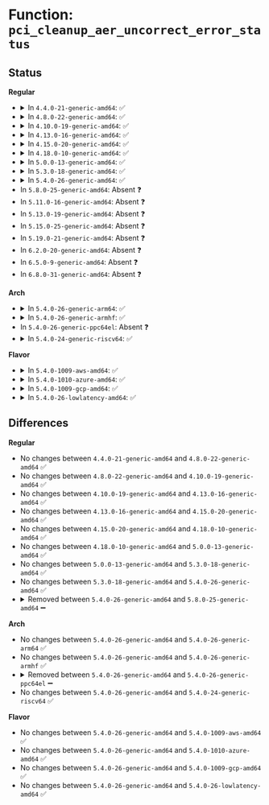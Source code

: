 # Function: <code>pci_cleanup_aer_uncorrect_error_status</code>

## Status
<b>Regular</b>
<ul>
<li>
<details>
<summary>In <code>4.4.0-21-generic-amd64</code>: ✅</summary>

```c
int pci_cleanup_aer_uncorrect_error_status(struct pci_dev * dev)
```

```json
{
  "name": "pci_cleanup_aer_uncorrect_error_status",
  "collision_type": "Unique Global",
  "inline_type": "No",
  "funcs": [
    {
      "addr": 18446744071583341888,
      "name": "pci_cleanup_aer_uncorrect_error_status",
      "external": true,
      "loc": "drivers/pci/pcie/aer/aerdrv_core.c:60",
      "file": "drivers/pci/pcie/aer/aerdrv_core.c",
      "inline": "seen, unknown",
      "caller_inline": [],
      "caller_func": [
        "drivers/pci/pcie/aer/aerdrv_core.c:broadcast_error_message"
      ]
    }
  ],
  "symbols": [
    {
      "addr": 18446744071583341888,
      "name": "pci_cleanup_aer_uncorrect_error_status",
      "section": ".text",
      "bind": "STB_GLOBAL",
      "size": 138
    }
  ]
}
```
</details>
</li>
<li>
<details>
<summary>In <code>4.8.0-22-generic-amd64</code>: ✅</summary>

```c
int pci_cleanup_aer_uncorrect_error_status(struct pci_dev * dev)
```

```json
{
  "name": "pci_cleanup_aer_uncorrect_error_status",
  "collision_type": "Unique Global",
  "inline_type": "No",
  "funcs": [
    {
      "addr": 18446744071583653888,
      "name": "pci_cleanup_aer_uncorrect_error_status",
      "external": true,
      "loc": "drivers/pci/pcie/aer/aerdrv_core.c:60",
      "file": "drivers/pci/pcie/aer/aerdrv_core.c",
      "inline": "seen, unknown",
      "caller_inline": [],
      "caller_func": [
        "drivers/pci/pcie/aer/aerdrv_core.c:broadcast_error_message"
      ]
    }
  ],
  "symbols": [
    {
      "addr": 18446744071583653888,
      "name": "pci_cleanup_aer_uncorrect_error_status",
      "section": ".text",
      "bind": "STB_GLOBAL",
      "size": 138
    }
  ]
}
```
</details>
</li>
<li>
<details>
<summary>In <code>4.10.0-19-generic-amd64</code>: ✅</summary>

```c
int pci_cleanup_aer_uncorrect_error_status(struct pci_dev * dev)
```

```json
{
  "name": "pci_cleanup_aer_uncorrect_error_status",
  "collision_type": "Unique Global",
  "inline_type": "No",
  "funcs": [
    {
      "addr": 18446744071583791520,
      "name": "pci_cleanup_aer_uncorrect_error_status",
      "external": true,
      "loc": "drivers/pci/pcie/aer/aerdrv_core.c:55",
      "file": "drivers/pci/pcie/aer/aerdrv_core.c",
      "inline": "seen, unknown",
      "caller_inline": [],
      "caller_func": [
        "drivers/pci/pcie/aer/aerdrv_core.c:broadcast_error_message"
      ]
    }
  ],
  "symbols": [
    {
      "addr": 18446744071583791520,
      "name": "pci_cleanup_aer_uncorrect_error_status",
      "section": ".text",
      "bind": "STB_GLOBAL",
      "size": 132
    }
  ]
}
```
</details>
</li>
<li>
<details>
<summary>In <code>4.13.0-16-generic-amd64</code>: ✅</summary>

```c
int pci_cleanup_aer_uncorrect_error_status(struct pci_dev * dev)
```

```json
{
  "name": "pci_cleanup_aer_uncorrect_error_status",
  "collision_type": "Unique Global",
  "inline_type": "No",
  "funcs": [
    {
      "addr": 18446744071583834672,
      "name": "pci_cleanup_aer_uncorrect_error_status",
      "external": true,
      "loc": "drivers/pci/pcie/aer/aerdrv_core.c:55",
      "file": "drivers/pci/pcie/aer/aerdrv_core.c",
      "inline": "seen, unknown",
      "caller_inline": [],
      "caller_func": [
        "drivers/pci/pcie/aer/aerdrv_core.c:broadcast_error_message"
      ]
    }
  ],
  "symbols": [
    {
      "addr": 18446744071583834672,
      "name": "pci_cleanup_aer_uncorrect_error_status",
      "section": ".text",
      "bind": "STB_GLOBAL",
      "size": 120
    }
  ]
}
```
</details>
</li>
<li>
<details>
<summary>In <code>4.15.0-20-generic-amd64</code>: ✅</summary>

```c
int pci_cleanup_aer_uncorrect_error_status(struct pci_dev * dev)
```

```json
{
  "name": "pci_cleanup_aer_uncorrect_error_status",
  "collision_type": "Unique Global",
  "inline_type": "No",
  "funcs": [
    {
      "addr": 18446744071584097360,
      "name": "pci_cleanup_aer_uncorrect_error_status",
      "external": true,
      "loc": "drivers/pci/pcie/aer/aerdrv_core.c:55",
      "file": "drivers/pci/pcie/aer/aerdrv_core.c",
      "inline": "seen, unknown",
      "caller_inline": [],
      "caller_func": [
        "drivers/pci/pcie/aer/aerdrv_core.c:broadcast_error_message"
      ]
    }
  ],
  "symbols": [
    {
      "addr": 18446744071584097360,
      "name": "pci_cleanup_aer_uncorrect_error_status",
      "section": ".text",
      "bind": "STB_GLOBAL",
      "size": 120
    }
  ]
}
```
</details>
</li>
<li>
<details>
<summary>In <code>4.18.0-10-generic-amd64</code>: ✅</summary>

```c
int pci_cleanup_aer_uncorrect_error_status(struct pci_dev * dev)
```

```json
{
  "name": "pci_cleanup_aer_uncorrect_error_status",
  "collision_type": "Unique Global",
  "inline_type": "No",
  "funcs": [
    {
      "addr": 18446744071584297104,
      "name": "pci_cleanup_aer_uncorrect_error_status",
      "external": true,
      "loc": "drivers/pci/pcie/aer.c:366",
      "file": "drivers/pci/pcie/aer.c",
      "inline": "seen, unknown",
      "caller_inline": [],
      "caller_func": [
        "drivers/pci/pcie/err.c:pcie_do_fatal_recovery",
        "drivers/pci/pcie/err.c:pcie_do_fatal_recovery"
      ]
    }
  ],
  "symbols": [
    {
      "addr": 18446744071584297104,
      "name": "pci_cleanup_aer_uncorrect_error_status",
      "section": ".text",
      "bind": "STB_GLOBAL",
      "size": 122
    }
  ]
}
```
</details>
</li>
<li>
<details>
<summary>In <code>5.0.0-13-generic-amd64</code>: ✅</summary>

```c
int pci_cleanup_aer_uncorrect_error_status(struct pci_dev * dev)
```

```json
{
  "name": "pci_cleanup_aer_uncorrect_error_status",
  "collision_type": "Unique Global",
  "inline_type": "No",
  "funcs": [
    {
      "addr": 18446744071584394864,
      "name": "pci_cleanup_aer_uncorrect_error_status",
      "external": true,
      "loc": "drivers/pci/pcie/aer.c:377",
      "file": "drivers/pci/pcie/aer.c",
      "inline": "seen, unknown",
      "caller_inline": [],
      "caller_func": [
        "drivers/pci/pcie/err.c:pcie_do_recovery",
        "drivers/pci/pcie/dpc.c:dpc_handler"
      ]
    }
  ],
  "symbols": [
    {
      "addr": 18446744071584394864,
      "name": "pci_cleanup_aer_uncorrect_error_status",
      "section": ".text",
      "bind": "STB_GLOBAL",
      "size": 168
    }
  ]
}
```
</details>
</li>
<li>
<details>
<summary>In <code>5.3.0-18-generic-amd64</code>: ✅</summary>

```c
int pci_cleanup_aer_uncorrect_error_status(struct pci_dev * dev)
```

```json
{
  "name": "pci_cleanup_aer_uncorrect_error_status",
  "collision_type": "Unique Global",
  "inline_type": "No",
  "funcs": [
    {
      "addr": 18446744071584591168,
      "name": "pci_cleanup_aer_uncorrect_error_status",
      "external": true,
      "loc": "drivers/pci/pcie/aer.c:377",
      "file": "drivers/pci/pcie/aer.c",
      "inline": "seen, unknown",
      "caller_inline": [],
      "caller_func": [
        "drivers/pci/pcie/err.c:pcie_do_recovery",
        "drivers/pci/pcie/dpc.c:dpc_handler"
      ]
    }
  ],
  "symbols": [
    {
      "addr": 18446744071584591168,
      "name": "pci_cleanup_aer_uncorrect_error_status",
      "section": ".text",
      "bind": "STB_GLOBAL",
      "size": 168
    }
  ]
}
```
</details>
</li>
<li>
<details>
<summary>In <code>5.4.0-26-generic-amd64</code>: ✅</summary>

```c
int pci_cleanup_aer_uncorrect_error_status(struct pci_dev * dev)
```

```json
{
  "name": "pci_cleanup_aer_uncorrect_error_status",
  "collision_type": "Unique Global",
  "inline_type": "No",
  "funcs": [
    {
      "addr": 18446744071584728960,
      "name": "pci_cleanup_aer_uncorrect_error_status",
      "external": true,
      "loc": "drivers/pci/pcie/aer.c:377",
      "file": "drivers/pci/pcie/aer.c",
      "inline": "seen, unknown",
      "caller_inline": [],
      "caller_func": [
        "drivers/pci/pcie/err.c:pcie_do_recovery",
        "drivers/pci/pcie/dpc.c:dpc_handler"
      ]
    }
  ],
  "symbols": [
    {
      "addr": 18446744071584728960,
      "name": "pci_cleanup_aer_uncorrect_error_status",
      "section": ".text",
      "bind": "STB_GLOBAL",
      "size": 168
    }
  ]
}
```
</details>
</li>
<li>
In <code>5.8.0-25-generic-amd64</code>: Absent ❓
</li>
<li>
In <code>5.11.0-16-generic-amd64</code>: Absent ❓
</li>
<li>
In <code>5.13.0-19-generic-amd64</code>: Absent ❓
</li>
<li>
In <code>5.15.0-25-generic-amd64</code>: Absent ❓
</li>
<li>
In <code>5.19.0-21-generic-amd64</code>: Absent ❓
</li>
<li>
In <code>6.2.0-20-generic-amd64</code>: Absent ❓
</li>
<li>
In <code>6.5.0-9-generic-amd64</code>: Absent ❓
</li>
<li>
In <code>6.8.0-31-generic-amd64</code>: Absent ❓
</li>
</ul>
<b>Arch</b>
<ul>
<li>
<details>
<summary>In <code>5.4.0-26-generic-arm64</code>: ✅</summary>

```c
int pci_cleanup_aer_uncorrect_error_status(struct pci_dev * dev)
```

```json
{
  "name": "pci_cleanup_aer_uncorrect_error_status",
  "collision_type": "Unique Global",
  "inline_type": "No",
  "funcs": [
    {
      "addr": 18446603336496989264,
      "name": "pci_cleanup_aer_uncorrect_error_status",
      "external": true,
      "loc": "drivers/pci/pcie/aer.c:377",
      "file": "drivers/pci/pcie/aer.c",
      "inline": "seen, unknown",
      "caller_inline": [],
      "caller_func": [
        "drivers/pci/pcie/err.c:pcie_do_recovery",
        "drivers/pci/pcie/dpc.c:dpc_handler"
      ]
    }
  ],
  "symbols": [
    {
      "addr": 18446603336496989264,
      "name": "pci_cleanup_aer_uncorrect_error_status",
      "section": ".text",
      "bind": "STB_GLOBAL",
      "size": 204
    }
  ]
}
```
</details>
</li>
<li>
<details>
<summary>In <code>5.4.0-26-generic-armhf</code>: ✅</summary>

```c
int pci_cleanup_aer_uncorrect_error_status(struct pci_dev * dev)
```

```json
{
  "name": "pci_cleanup_aer_uncorrect_error_status",
  "collision_type": "Unique Global",
  "inline_type": "No",
  "funcs": [
    {
      "addr": 3230249908,
      "name": "pci_cleanup_aer_uncorrect_error_status",
      "external": true,
      "loc": "drivers/pci/pcie/aer.c:377",
      "file": "drivers/pci/pcie/aer.c",
      "inline": "seen, unknown",
      "caller_inline": [],
      "caller_func": [
        "drivers/pci/pcie/err.c:pcie_do_recovery",
        "drivers/pci/pcie/dpc.c:dpc_handler"
      ]
    }
  ],
  "symbols": [
    {
      "addr": 3230249908,
      "name": "pci_cleanup_aer_uncorrect_error_status",
      "section": ".text",
      "bind": "STB_GLOBAL",
      "size": 208
    }
  ]
}
```
</details>
</li>
<li>
In <code>5.4.0-26-generic-ppc64el</code>: Absent ❓
</li>
<li>
<details>
<summary>In <code>5.4.0-24-generic-riscv64</code>: ✅</summary>

```c
int pci_cleanup_aer_uncorrect_error_status(struct pci_dev * dev)
```

```json
{
  "name": "pci_cleanup_aer_uncorrect_error_status",
  "collision_type": "Unique Global",
  "inline_type": "No",
  "funcs": [
    {
      "addr": 18446743936275653622,
      "name": "pci_cleanup_aer_uncorrect_error_status",
      "external": true,
      "loc": "drivers/pci/pcie/aer.c:377",
      "file": "drivers/pci/pcie/aer.c",
      "inline": "seen, unknown",
      "caller_inline": [],
      "caller_func": [
        "drivers/pci/pcie/err.c:pcie_do_recovery",
        "drivers/pci/pcie/dpc.c:dpc_handler"
      ]
    }
  ],
  "symbols": [
    {
      "addr": 18446743936275653622,
      "name": "pci_cleanup_aer_uncorrect_error_status",
      "section": ".text",
      "bind": "STB_GLOBAL",
      "size": 164
    }
  ]
}
```
</details>
</li>
</ul>
<b>Flavor</b>
<ul>
<li>
<details>
<summary>In <code>5.4.0-1009-aws-amd64</code>: ✅</summary>

```c
int pci_cleanup_aer_uncorrect_error_status(struct pci_dev * dev)
```

```json
{
  "name": "pci_cleanup_aer_uncorrect_error_status",
  "collision_type": "Unique Global",
  "inline_type": "No",
  "funcs": [
    {
      "addr": 18446744071584677360,
      "name": "pci_cleanup_aer_uncorrect_error_status",
      "external": true,
      "loc": "drivers/pci/pcie/aer.c:377",
      "file": "drivers/pci/pcie/aer.c",
      "inline": "seen, unknown",
      "caller_inline": [],
      "caller_func": [
        "drivers/pci/pcie/err.c:pcie_do_recovery",
        "drivers/pci/pcie/dpc.c:dpc_handler"
      ]
    }
  ],
  "symbols": [
    {
      "addr": 18446744071584677360,
      "name": "pci_cleanup_aer_uncorrect_error_status",
      "section": ".text",
      "bind": "STB_GLOBAL",
      "size": 171
    }
  ]
}
```
</details>
</li>
<li>
<details>
<summary>In <code>5.4.0-1010-azure-amd64</code>: ✅</summary>

```c
int pci_cleanup_aer_uncorrect_error_status(struct pci_dev * dev)
```

```json
{
  "name": "pci_cleanup_aer_uncorrect_error_status",
  "collision_type": "Unique Global",
  "inline_type": "No",
  "funcs": [
    {
      "addr": 18446744071584608592,
      "name": "pci_cleanup_aer_uncorrect_error_status",
      "external": true,
      "loc": "drivers/pci/pcie/aer.c:377",
      "file": "drivers/pci/pcie/aer.c",
      "inline": "seen, unknown",
      "caller_inline": [],
      "caller_func": [
        "drivers/pci/pcie/err.c:pcie_do_recovery",
        "drivers/pci/pcie/dpc.c:dpc_handler"
      ]
    }
  ],
  "symbols": [
    {
      "addr": 18446744071584608592,
      "name": "pci_cleanup_aer_uncorrect_error_status",
      "section": ".text",
      "bind": "STB_GLOBAL",
      "size": 168
    }
  ]
}
```
</details>
</li>
<li>
<details>
<summary>In <code>5.4.0-1009-gcp-amd64</code>: ✅</summary>

```c
int pci_cleanup_aer_uncorrect_error_status(struct pci_dev * dev)
```

```json
{
  "name": "pci_cleanup_aer_uncorrect_error_status",
  "collision_type": "Unique Global",
  "inline_type": "No",
  "funcs": [
    {
      "addr": 18446744071584679120,
      "name": "pci_cleanup_aer_uncorrect_error_status",
      "external": true,
      "loc": "drivers/pci/pcie/aer.c:377",
      "file": "drivers/pci/pcie/aer.c",
      "inline": "seen, unknown",
      "caller_inline": [],
      "caller_func": [
        "drivers/pci/pcie/err.c:pcie_do_recovery",
        "drivers/pci/pcie/dpc.c:dpc_handler"
      ]
    }
  ],
  "symbols": [
    {
      "addr": 18446744071584679120,
      "name": "pci_cleanup_aer_uncorrect_error_status",
      "section": ".text",
      "bind": "STB_GLOBAL",
      "size": 168
    }
  ]
}
```
</details>
</li>
<li>
<details>
<summary>In <code>5.4.0-26-lowlatency-amd64</code>: ✅</summary>

```c
int pci_cleanup_aer_uncorrect_error_status(struct pci_dev * dev)
```

```json
{
  "name": "pci_cleanup_aer_uncorrect_error_status",
  "collision_type": "Unique Global",
  "inline_type": "No",
  "funcs": [
    {
      "addr": 18446744071584786816,
      "name": "pci_cleanup_aer_uncorrect_error_status",
      "external": true,
      "loc": "drivers/pci/pcie/aer.c:377",
      "file": "drivers/pci/pcie/aer.c",
      "inline": "seen, unknown",
      "caller_inline": [],
      "caller_func": [
        "drivers/pci/pcie/err.c:pcie_do_recovery",
        "drivers/pci/pcie/dpc.c:dpc_handler"
      ]
    }
  ],
  "symbols": [
    {
      "addr": 18446744071584786816,
      "name": "pci_cleanup_aer_uncorrect_error_status",
      "section": ".text",
      "bind": "STB_GLOBAL",
      "size": 168
    }
  ]
}
```
</details>
</li>
</ul>

## Differences
<b>Regular</b>
<ul>
<li>
No changes between <code>4.4.0-21-generic-amd64</code> and <code>4.8.0-22-generic-amd64</code> ✅
</li>
<li>
No changes between <code>4.8.0-22-generic-amd64</code> and <code>4.10.0-19-generic-amd64</code> ✅
</li>
<li>
No changes between <code>4.10.0-19-generic-amd64</code> and <code>4.13.0-16-generic-amd64</code> ✅
</li>
<li>
No changes between <code>4.13.0-16-generic-amd64</code> and <code>4.15.0-20-generic-amd64</code> ✅
</li>
<li>
No changes between <code>4.15.0-20-generic-amd64</code> and <code>4.18.0-10-generic-amd64</code> ✅
</li>
<li>
No changes between <code>4.18.0-10-generic-amd64</code> and <code>5.0.0-13-generic-amd64</code> ✅
</li>
<li>
No changes between <code>5.0.0-13-generic-amd64</code> and <code>5.3.0-18-generic-amd64</code> ✅
</li>
<li>
No changes between <code>5.3.0-18-generic-amd64</code> and <code>5.4.0-26-generic-amd64</code> ✅
</li>
<li>
<details>
<summary>Removed between <code>5.4.0-26-generic-amd64</code> and <code>5.8.0-25-generic-amd64</code> ➖</summary>

```c
int pci_cleanup_aer_uncorrect_error_status(struct pci_dev * dev)
```
</details>
</li>
</ul>
<b>Arch</b>
<ul>
<li>
No changes between <code>5.4.0-26-generic-amd64</code> and <code>5.4.0-26-generic-arm64</code> ✅
</li>
<li>
No changes between <code>5.4.0-26-generic-amd64</code> and <code>5.4.0-26-generic-armhf</code> ✅
</li>
<li>
<details>
<summary>Removed between <code>5.4.0-26-generic-amd64</code> and <code>5.4.0-26-generic-ppc64el</code> ➖</summary>

```c
int pci_cleanup_aer_uncorrect_error_status(struct pci_dev * dev)
```
</details>
</li>
<li>
No changes between <code>5.4.0-26-generic-amd64</code> and <code>5.4.0-24-generic-riscv64</code> ✅
</li>
</ul>
<b>Flavor</b>
<ul>
<li>
No changes between <code>5.4.0-26-generic-amd64</code> and <code>5.4.0-1009-aws-amd64</code> ✅
</li>
<li>
No changes between <code>5.4.0-26-generic-amd64</code> and <code>5.4.0-1010-azure-amd64</code> ✅
</li>
<li>
No changes between <code>5.4.0-26-generic-amd64</code> and <code>5.4.0-1009-gcp-amd64</code> ✅
</li>
<li>
No changes between <code>5.4.0-26-generic-amd64</code> and <code>5.4.0-26-lowlatency-amd64</code> ✅
</li>
</ul>
